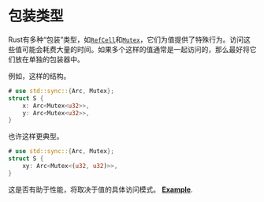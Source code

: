 # 包装类型

Rust有多种“包装”类型，如[`RefCell`]和[`Mutex`]，它们为值提供了特殊行为。访问这些值可能会耗费大量的时间。如果多个这样的值通常是一起访问的，那么最好将它们放在单独的包装器中。

[`RefCell`]: https://doc.rust-lang.org/std/cell/struct.RefCell.html
[`Mutex`]: https://doc.rust-lang.org/std/sync/struct.Mutex.html

例如，这样的结构。
```rust
# use std::sync::{Arc, Mutex};
struct S {
    x: Arc<Mutex<u32>>,
    y: Arc<Mutex<u32>>,
}
```
也许这样更典型。
```rust
# use std::sync::{Arc, Mutex};
struct S {
    xy: Arc<Mutex<(u32, u32)>>,
}
```
这是否有助于性能，将取决于值的具体访问模式。
[**Example**](https://github.com/rust-lang/rust/pull/68694/commits/7426853ba255940b880f2e7f8026d60b94b42404).
